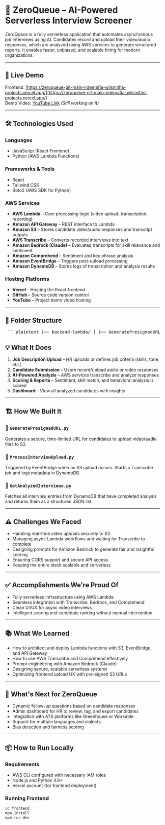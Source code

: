 # 🧠 ZeroQueue – AI-Powered Serverless Interview Screener

ZeroQueue is a fully serverless application that automates asynchronous job interviews using AI. Candidates record and upload their video/audio responses, which are analyzed using AWS services to generate structured reports. It enables faster, unbiased, and scalable hiring for modern organizations.

---

## 🚀 Live Demo

Frontend: [https://zeroqueue-git-main-ndemafia-wilsmiths-projects.vercel.app/](https://zeroqueue-git-main-ndemafia-wilsmiths-projects.vercel.app/)  
Demo Video: [YouTube Link](#) *(Still working on it)*

---

## 🛠️ Technologies Used

### Languages
- JavaScript (React Frontend)
- Python (AWS Lambda Functions)

### Frameworks & Tools
- React
- Tailwind CSS
- Boto3 (AWS SDK for Python)

### AWS Services
- **AWS Lambda** – Core processing logic (video upload, transcription, reporting)
- **Amazon API Gateway** – REST interface to Lambda
- **Amazon S3** – Stores candidate video/audio responses and transcript outputs
- **AWS Transcribe** – Converts recorded interviews into text
- **Amazon Bedrock (Claude)** – Evaluates transcripts for skill relevance and sentiment
- **Amazon Comprehend** – Sentiment and key phrase analysis
- **Amazon EventBridge** – Triggers post-upload processing
- **Amazon DynamoDB** – Stores logs of transcription and analysis results

### Hosting Platforms
- **Vercel** – Hosting the React frontend
- **GitHub** – Source code version control
- **YouTube** – Project demo video hosting

---

## 📁 Folder Structure

<pre> ```plaintext ├── backend-lambda/ │ ├── GeneratePresignedURL.py │ ├── GetAnalyzedInterviews.py │ └── ProcessInterviewUpload.py ├── / (React + Tailwind app, hosted on Vercel) ├── README.md ``` </pre>

## 💡 What It Does

1. **Job Description Upload** – HR uploads or defines job criteria (skills, tone, etc.)
2. **Candidate Submission** – Users record/upload audio or video responses
3. **AI-Powered Analysis** – AWS services transcribe and analyze responses
4. **Scoring & Reports** – Sentiment, skill match, and behavioral analysis is scored
5. **Dashboard** – View all analyzed candidates with insights

---

## 🏗️ How We Built It

### 🔹 `GeneratePresignedURL.py`
Generates a secure, time-limited URL for candidates to upload video/audio files to S3.

### 🔹 `ProcessInterviewUpload.py`
Triggered by EventBridge when an S3 upload occurs. Starts a Transcribe job and logs metadata in DynamoDB.

### 🔹 `GetAnalyzedInterviews.py`
Fetches all interview entries from DynamoDB that have completed analysis and returns them as a structured JSON list.

---

## ⚠️ Challenges We Faced

- Handling real-time video uploads securely to S3
- Managing async Lambda workflows and waiting for Transcribe to complete
- Designing prompts for Amazon Bedrock to generate fair and insightful scoring
- Ensuring CORS support and secure API access
- Keeping the entire stack scalable and serverless

---

## ✅ Accomplishments We're Proud Of

- Fully serverless infrastructure using AWS Lambda
- Seamless integration with Transcribe, Bedrock, and Comprehend
- Clean UI/UX for async video interviews
- Intelligent scoring and candidate ranking without manual intervention

---

## 📚 What We Learned

- How to architect and deploy Lambda functions with S3, EventBridge, and API Gateway
- How to use AWS Transcribe and Comprehend effectively
- Prompt engineering with Amazon Bedrock (Claude)
- Designing secure, scalable serverless systems
- Optimizing frontend upload UX with pre-signed S3 URLs

---

## 🔮 What's Next for ZeroQueue

- Dynamic follow-up questions based on candidate responses
- Admin dashboard for HR to review, tag, and export candidates
- Integration with ATS platforms like Greenhouse or Workable
- Support for multiple languages and dialects
- Bias detection and fairness scoring

---

## 📦 How to Run Locally

### Requirements
- AWS CLI configured with necessary IAM roles
- Node.js and Python 3.9+
- Vercel account (for frontend deployment)

### Running Frontend
```bash
cd frontend
npm install
npm run dev
